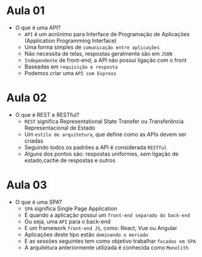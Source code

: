 # Aula 01

- O que é uma API?
  - `API` é um acrônimo para Interface de Programação de Aplicações (Application Programming Interface)
  - Uma forma simples de `comunicação entre aplicações`
  - Não necessita de telas, respostas geralmente são em `JSON`
  - `Independente` de front-end, a API não possui ligação com o front
  - Baseadas em `requisição e resposta`
  - Podemos criar uma `API com Express`

# Aula 02

- O que é REST e RESTful?
  - `REST` significa Representational State Transfer ou Transferência Representacional de Estado
  - Um `estilo de arquitetura`, que define como as APIs devem ser criadas
  - Seguindo todos os padrões a API é considerada `RESTful`
  - Alguns dos pontos säo: respostas uniformes, sem ligação de estado,cache de respostas e outros

# Aula 03

- O que é uma SPA?
  - `SPA` significa Single Page Application
  - É quando a aplicação possui um `front-end separado do back-end`
  - Ou seja, uma `API` para o back-end
  - E um framework `front-end JS`, como: React, Vue ou Angular
  - Aplicações deste tipo estão `dominando o mercado`
  - E as sessões seguintes tem como objetivo trabalhar `focadas em SPA`
  - A arquitetura anteriormente utilizada é conhecida como `Monolith`
